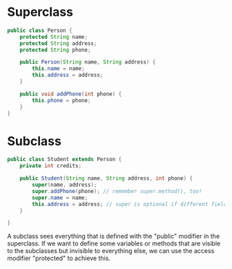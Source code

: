 # Superclass

```java
public class Person {
    protected String name;
    protected String address;
    protected String phone;

    public Person(String name, String address) {
        this.name = name;
        this.address = address;
    }

    public void addPhone(int phone) {
        this.phone = phone;
    }
}
```

# Subclass

```java
public class Student extends Person {
    private int credits;

    public Student(String name, String address, int phone) {
        super(name, address);
        super.addPhone(phone); // remember super.method(), too!
        super.name = name;
        this.address = address; // super is optional if different field names
    }

}
```

A subclass sees everything that is defined with the "public" modifier in the superclass. If we want to define some variables or methods that are visible to the subclasses but invisible to everything else, we can use the access modifier "protected" to achieve this.